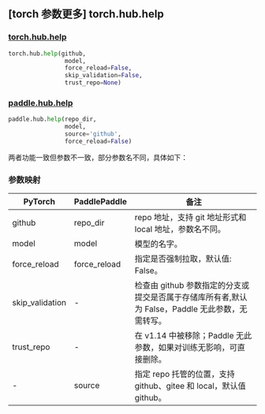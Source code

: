 ## [torch 参数更多] torch.hub.help

### [torch.hub.help](https://pytorch.org/docs/1.13/hub.html?highlight=hub+help#torch.hub.help)

```python
torch.hub.help(github,
                model,
                force_reload=False,
                skip_validation=False,
                trust_repo=None)
```

### [paddle.hub.help](https://www.paddlepaddle.org.cn/documentation/docs/zh/api/paddle/hub/help_cn.html)

```python
paddle.hub.help(repo_dir,
                model,
                source='github',
                force_reload=False)
```

两者功能一致但参数不一致，部分参数名不同，具体如下：
### 参数映射
| PyTorch       | PaddlePaddle | 备注                                                   |
| ------------- | ------------ | ------------------------------------------------------ |
| github        | repo_dir      |repo 地址，支持 git 地址形式和 local 地址，参数名不同。  |
|model          | model         |模型的名字。                                           |
| force_reload   | force_reload |指定是否强制拉取，默认值: False。                       |
| skip_validation| -            |检查由 github 参数指定的分支或提交是否属于存储库所有者,默认为 False，Paddle 无此参数，无需转写。|
| trust_repo    | -            |在 v1.14 中被移除；Paddle 无此参数，如果对训练无影响，可直接删除。|
|-              |source        |指定 repo 托管的位置，支持 github、gitee 和 local，默认值 github。|
